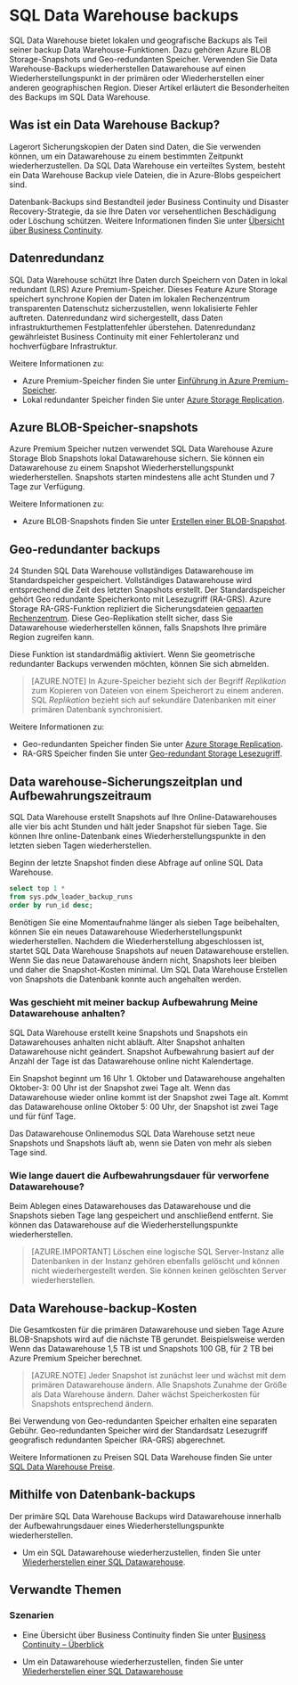 <properties
   pageTitle="SQL Data Warehouse Backups | Microsoft Azure"
   description="Erfahren Sie mehr über SQL Data Warehouse integrierte Datenbank-Backups, die Sie einer Azure SQL Data Warehouse einer anderen geographischen Region zu einem Wiederherstellungspunkt wiederherstellen können."
   services="sql-data-warehouse"
   documentationCenter=""
   authors="lakshmi1812"
   manager="barbkess"
   editor="monicar"/>

<tags
   ms.service="sql-data-warehouse"
   ms.devlang="NA"
   ms.topic="article"
   ms.tgt_pltfrm="NA"
   ms.workload="NA"
   ms.date="10/06/2016"
   ms.author="lakshmir;barbkess"/>

# <a name="sql-data-warehouse-backups"></a>SQL Data Warehouse backups

SQL Data Warehouse bietet lokalen und geografische Backups als Teil seiner backup Data Warehouse-Funktionen. Dazu gehören Azure BLOB Storage-Snapshots und Geo-redundanten Speicher. Verwenden Sie Data Warehouse-Backups wiederherstellen Datawarehouse auf einen Wiederherstellungspunkt in der primären oder Wiederherstellen einer anderen geographischen Region. Dieser Artikel erläutert die Besonderheiten des Backups im SQL Data Warehouse.

## <a name="what-is-a-data-warehouse-backup"></a>Was ist ein Data Warehouse Backup?

Lagerort Sicherungskopien der Daten sind Daten, die Sie verwenden können, um ein Datawarehouse zu einem bestimmten Zeitpunkt wiederherzustellen.  Da SQL Data Warehouse ein verteiltes System, besteht ein Data Warehouse Backup viele Dateien, die in Azure-Blobs gespeichert sind. 

Datenbank-Backups sind Bestandteil jeder Business Continuity und Disaster Recovery-Strategie, da sie Ihre Daten vor versehentlichen Beschädigung oder Löschung schützen. Weitere Informationen finden Sie unter [Übersicht über Business Continuity](../sql-database/sql-database-business-continuity.md).

## <a name="data-redundancy"></a>Datenredundanz

SQL Data Warehouse schützt Ihre Daten durch Speichern von Daten in lokal redundant (LRS) Azure Premium-Speicher. Dieses Feature Azure Storage speichert synchrone Kopien der Daten im lokalen Rechenzentrum transparenten Datenschutz sicherzustellen, wenn lokalisierte Fehler auftreten. Datenredundanz wird sichergestellt, dass Daten infrastrukturthemen Festplattenfehler überstehen. Datenredundanz gewährleistet Business Continuity mit einer Fehlertoleranz und hochverfügbare Infrastruktur.

Weitere Informationen zu:

- Azure Premium-Speicher finden Sie unter [Einführung in Azure Premium-Speicher](../storage/storage-premium-storage.md).
- Lokal redundanter Speicher finden Sie unter [Azure Storage Replication](../storage/storage-redundancy.md#locally-redundant-storage).


## <a name="azure-storage-blob-snapshots"></a>Azure BLOB-Speicher-snapshots

Azure Premium Speicher nutzen verwendet SQL Data Warehouse Azure Storage Blob Snapshots lokal Datawarehouse sichern. Sie können ein Datawarehouse zu einem Snapshot Wiederherstellungspunkt wiederherstellen. Snapshots starten mindestens alle acht Stunden und 7 Tage zur Verfügung.  

Weitere Informationen zu:

- Azure BLOB-Snapshots finden Sie unter [Erstellen einer BLOB-Snapshot](../storage/storage-blob-snapshots.md).


## <a name="geo-redundant-backups"></a>Geo-redundanter backups

24 Stunden SQL Data Warehouse vollständiges Datawarehouse im Standardspeicher gespeichert. Vollständiges Datawarehouse wird entsprechend die Zeit des letzten Snapshots erstellt. Der Standardspeicher gehört Geo redundante Speicherkonto mit Lesezugriff (RA-GRS). Azure Storage RA-GRS-Funktion repliziert die Sicherungsdateien [gepaarten Rechenzentrum](../best-practices-availability-paired-regions.md). Diese Geo-Replikation stellt sicher, dass Sie Datawarehouse wiederherstellen können, falls Snapshots Ihre primäre Region zugreifen kann. 

Diese Funktion ist standardmäßig aktiviert. Wenn Sie geometrische redundanter Backups verwenden möchten, können Sie sich abmelden. 

>[AZURE.NOTE] In Azure-Speicher bezieht sich der Begriff *Replikation* zum Kopieren von Dateien von einem Speicherort zu einem anderen. SQL *Replikation* bezieht sich auf sekundäre Datenbanken mit einer primären Datenbank synchronisiert. 

Weitere Informationen zu:
- Geo-redundanten Speicher finden Sie unter [Azure Storage Replication](../storage/storage-redundancy.md).
- RA-GRS Speicher finden Sie unter [Geo-redundant Storage Lesezugriff](../storage/storage-redundancy.md#read-access-geo-redundant-storage).

## <a name="data-warehouse-backup-schedule-and-retention-period"></a>Data warehouse-Sicherungszeitplan und Aufbewahrungszeitraum

SQL Data Warehouse erstellt Snapshots auf Ihre Online-Datawarehouses alle vier bis acht Stunden und hält jeder Snapshot für sieben Tage. Sie können Ihre online-Datenbank eines Wiederherstellungspunkte in den letzten sieben Tagen wiederherstellen. 

Beginn der letzte Snapshot finden diese Abfrage auf online SQL Data Warehouse. 

```sql
select top 1 *
from sys.pdw_loader_backup_runs 
order by run_id desc;
```

Benötigen Sie eine Momentaufnahme länger als sieben Tage beibehalten, können Sie ein neues Datawarehouse Wiederherstellungspunkt wiederherstellen. Nachdem die Wiederherstellung abgeschlossen ist, startet SQL Data Warehouse Snapshots auf neuen Datawarehouse erstellen. Wenn Sie das neue Datawarehouse ändern nicht, Snapshots leer bleiben und daher die Snapshot-Kosten minimal. Um SQL Data Warehouse Erstellen von Snapshots die Datenbank konnte auch angehalten werden.


### <a name="what-happens-to-my-backup-retention-while-my-data-warehouse-is-paused"></a>Was geschieht mit meiner backup Aufbewahrung Meine Datawarehouse anhalten?

SQL Data Warehouse erstellt keine Snapshots und Snapshots ein Datawarehouses anhalten nicht abläuft. Alter Snapshot anhalten Datawarehouse nicht geändert. Snapshot Aufbewahrung basiert auf der Anzahl der Tage ist das Datawarehouse online nicht Kalendertage.

Ein Snapshot beginnt um 16 Uhr 1. Oktober und Datawarehouse angehalten Oktober-3: 00 Uhr ist der Snapshot zwei Tage alt. Wenn das Datawarehouse wieder online kommt ist der Snapshot zwei Tage alt. Kommt das Datawarehouse online Oktober 5: 00 Uhr, der Snapshot ist zwei Tage und für fünf Tage.

Das Datawarehouse Onlinemodus SQL Data Warehouse setzt neue Snapshots und Snapshots läuft ab, wenn sie Daten von mehr als sieben Tage sind.

### <a name="how-long-is-the-retention-period-for-a-dropped-data-warehouse"></a>Wie lange dauert die Aufbewahrungsdauer für verworfene Datawarehouse?
Beim Ablegen eines Datawarehouses das Datawarehouse und die Snapshots sieben Tage lang gespeichert und anschließend entfernt. Sie können das Datawarehouse auf die Wiederherstellungspunkte wiederherstellen.

> [AZURE.IMPORTANT] Löschen eine logische SQL Server-Instanz alle Datenbanken in der Instanz gehören ebenfalls gelöscht und können nicht wiederhergestellt werden. Sie können keinen gelöschten Server wiederherstellen.

## <a name="data-warehouse-backup-costs"></a>Data Warehouse-backup-Kosten

Die Gesamtkosten für die primären Datawarehouse und sieben Tage Azure BLOB-Snapshots wird auf die nächste TB gerundet. Beispielsweise werden Wenn das Datawarehouse 1,5 TB ist und Snapshots 100 GB, für 2 TB bei Azure Premium Speicher berechnet. 

>[AZURE.NOTE] Jeder Snapshot ist zunächst leer und wächst mit dem primären Datawarehouse ändern. Alle Snapshots Zunahme der Größe als Data Warehouse ändern. Daher wächst Speicherkosten für Snapshots entsprechend ändern.

Bei Verwendung von Geo-redundanten Speicher erhalten eine separaten Gebühr. Geo-redundanten Speicher wird der Standardsatz Lesezugriff geografisch redundanten Speicher (RA-GRS) abgerechnet.

Weitere Informationen zu Preisen SQL Data Warehouse finden Sie unter [SQL Data Warehouse Preise](https://azure.microsoft.com/pricing/details/sql-data-warehouse/).

## <a name="using-database-backups"></a>Mithilfe von Datenbank-backups

Der primäre SQL Data Warehouse Backups wird Datawarehouse innerhalb der Aufbewahrungsdauer eines Wiederherstellungspunkte wiederherstellen.  

- Um ein SQL Datawarehouse wiederherzustellen, finden Sie unter [Wiederherstellen einer SQL Datawarehouse](sql-data-warehouse-restore-database-overview.md).


## <a name="related-topics"></a>Verwandte Themen

### <a name="scenarios"></a>Szenarien

- Eine Übersicht über Business Continuity finden Sie unter [Business Continuity – Überblick](../sql-database/sql-database-business-continuity.md)


<!-- ### Tasks -->

- Um ein Datawarehouse wiederherzustellen, finden Sie unter [Wiederherstellen einer SQL Datawarehouse](sql-data-warehouse-restore-database-overview.md)

<!-- ### Tutorials -->

